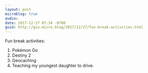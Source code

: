 ```yaml
---
layout: post
microblog: true
audio: 
date: 2017-12-27 07:34 -0700
guid: http://gio.micro.blog/2017/12/27/fun-break-activities.html
---
```

Fun break activities:
1. Pokémon Go
2. Destiny 2
3. Geocaching 
4. Teaching my youngest daughter to drive.
